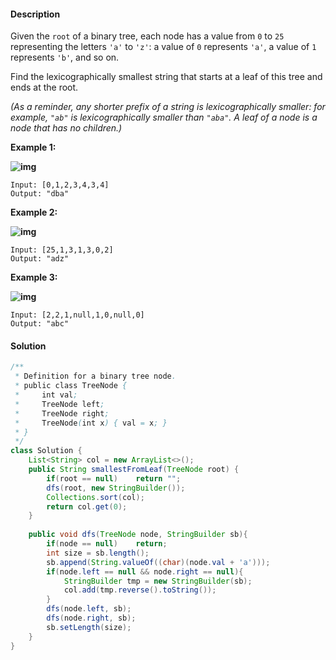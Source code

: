#### Description

Given the `root` of a binary tree, each node has a value from `0` to `25` representing the letters `'a'` to `'z'`: a value of `0` represents `'a'`, a value of `1` represents `'b'`, and so on.

Find the lexicographically smallest string that starts at a leaf of this tree and ends at the root.

*(As a reminder, any shorter prefix of a string is lexicographically smaller: for example, `"ab"` is lexicographically smaller than `"aba"`. A leaf of a node is a node that has no children.)*



**Example 1:**

**![img](https://assets.leetcode.com/uploads/2019/01/30/tree1.png)**

```
Input: [0,1,2,3,4,3,4]
Output: "dba"
```

**Example 2:**

**![img](https://assets.leetcode.com/uploads/2019/01/30/tree2.png)**

```
Input: [25,1,3,1,3,0,2]
Output: "adz"
```

**Example 3:**

**![img](https://assets.leetcode.com/uploads/2019/02/01/tree3.png)**

```
Input: [2,2,1,null,1,0,null,0]
Output: "abc"
```

#### Solution

```java
/**
 * Definition for a binary tree node.
 * public class TreeNode {
 *     int val;
 *     TreeNode left;
 *     TreeNode right;
 *     TreeNode(int x) { val = x; }
 * }
 */
class Solution {
    List<String> col = new ArrayList<>();
    public String smallestFromLeaf(TreeNode root) {
        if(root == null)    return "";
        dfs(root, new StringBuilder());
        Collections.sort(col);
        return col.get(0);
    }
    
    public void dfs(TreeNode node, StringBuilder sb){
        if(node == null)    return;
        int size = sb.length();
        sb.append(String.valueOf((char)(node.val + 'a')));
        if(node.left == null && node.right == null){
            StringBuilder tmp = new StringBuilder(sb);
            col.add(tmp.reverse().toString());
        }
        dfs(node.left, sb);
        dfs(node.right, sb);
        sb.setLength(size);
    }
}
```

